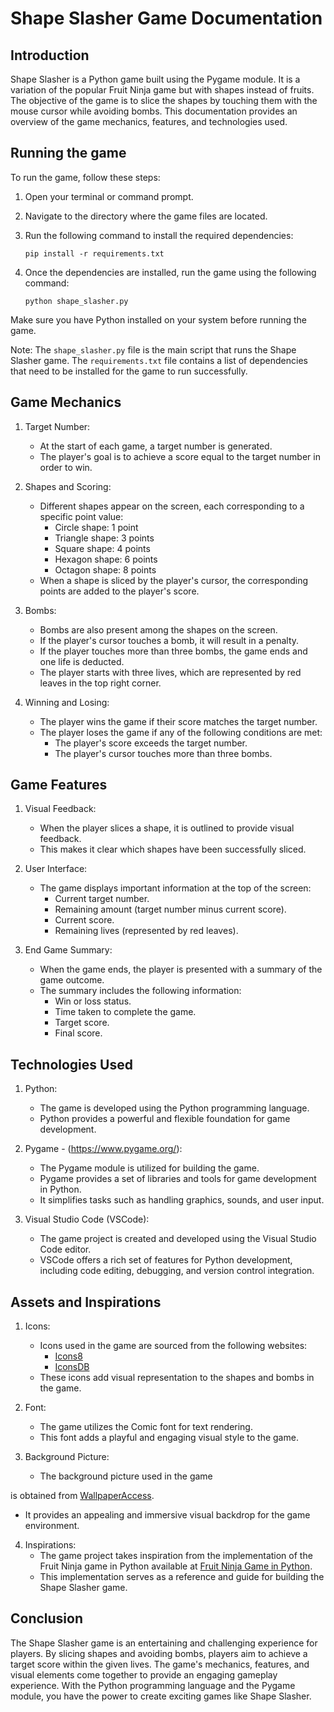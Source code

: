 # Shape Slasher Game Documentation

## Introduction
Shape Slasher is a Python game built using the Pygame module. It is a variation of the popular Fruit Ninja game but with shapes instead of fruits. The objective of the game is to slice the shapes by touching them with the mouse cursor while avoiding bombs. This documentation provides an overview of the game mechanics, features, and technologies used.

## Running the game
To run the game, follow these steps:

1. Open your terminal or command prompt.

2. Navigate to the directory where the game files are located.

3. Run the following command to install the required dependencies:
   ```
   pip install -r requirements.txt
   ```

4. Once the dependencies are installed, run the game using the following command:
   ```
   python shape_slasher.py
   ```

Make sure you have Python installed on your system before running the game.

Note: The `shape_slasher.py` file is the main script that runs the Shape Slasher game. The `requirements.txt` file contains a list of dependencies that need to be installed for the game to run successfully.

## Game Mechanics
1. Target Number:
   - At the start of each game, a target number is generated.
   - The player's goal is to achieve a score equal to the target number in order to win.

2. Shapes and Scoring:
   - Different shapes appear on the screen, each corresponding to a specific point value:
     - Circle shape: 1 point
     - Triangle shape: 3 points
     - Square shape: 4 points
     - Hexagon shape: 6 points
     - Octagon shape: 8 points
   - When a shape is sliced by the player's cursor, the corresponding points are added to the player's score.

3. Bombs:
   - Bombs are also present among the shapes on the screen.
   - If the player's cursor touches a bomb, it will result in a penalty.
   - If the player touches more than three bombs, the game ends and one life is deducted.
   - The player starts with three lives, which are represented by red leaves in the top right corner.

4. Winning and Losing:
   - The player wins the game if their score matches the target number.
   - The player loses the game if any of the following conditions are met:
     - The player's score exceeds the target number.
     - The player's cursor touches more than three bombs.

## Game Features
1. Visual Feedback:
   - When the player slices a shape, it is outlined to provide visual feedback.
   - This makes it clear which shapes have been successfully sliced.

2. User Interface:
   - The game displays important information at the top of the screen:
     - Current target number.
     - Remaining amount (target number minus current score).
     - Current score.
     - Remaining lives (represented by red leaves).

3. End Game Summary:
   - When the game ends, the player is presented with a summary of the game outcome.
   - The summary includes the following information:
     - Win or loss status.
     - Time taken to complete the game.
     - Target score.
     - Final score.

## Technologies Used
1. Python:
   - The game is developed using the Python programming language.
   - Python provides a powerful and flexible foundation for game development.

2. Pygame - (https://www.pygame.org/):
   - The Pygame module is utilized for building the game.
   - Pygame provides a set of libraries and tools for game development in Python.
   - It simplifies tasks such as handling graphics, sounds, and user input.

3. Visual Studio Code (VSCode):
   - The game project is created and developed using the Visual Studio Code editor.
   - VSCode offers a rich set of features for Python development, including code editing, debugging, and version control integration.

## Assets and Inspirations
1. Icons:
   - Icons used in the game are sourced from the following websites:
     - [Icons8](https://icons8.com/)
     - [IconsDB](https://www.iconsdb.com/)
   - These icons add visual representation to the shapes and bombs in the game.

2. Font:
   - The game utilizes the Comic font for text rendering.
   - This font adds a playful and engaging visual style to the game.

3. Background Picture:
   - The background picture used in the game

 is obtained from [WallpaperAccess](https://wallpaperaccess.com/full/358800.jpg).
   - It provides an appealing and immersive visual backdrop for the game environment.

4. Inspirations:
   - The game project takes inspiration from the implementation of the Fruit Ninja game in Python available at [Fruit Ninja Game in Python](https://github.com/GetProjects-org/Fruit-Ninja-Game-in-Python).
   - This implementation serves as a reference and guide for building the Shape Slasher game.

## Conclusion
The Shape Slasher game is an entertaining and challenging experience for players. By slicing shapes and avoiding bombs, players aim to achieve a target score within the given lives. The game's mechanics, features, and visual elements come together to provide an engaging gameplay experience. With the Python programming language and the Pygame module, you have the power to create exciting games like Shape Slasher.